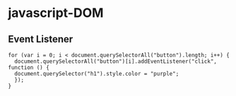 # javascript-DOM
## Event Listener
```
for (var i = 0; i < document.querySelectorAll("button").length; i++) {
  document.querySelectorAll("button")[i].addEventListener("click", function () {
  document.querySelector("h1").style.color = "purple";
  });
}
```
